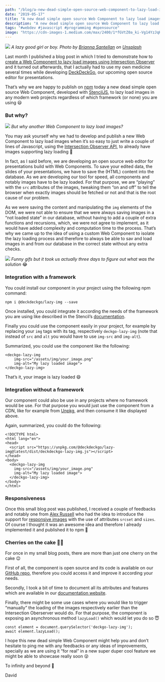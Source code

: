 ```yaml
---
path: "/blog/a-new-dead-simple-open-source-web-component-to-lazy-load-images"
date: "2019-05-17"
title: "A new dead simple open source Web Component to lazy load images"
description: "A new dead simple open source Web Component to lazy load images developed with StencilJS"
tags: "#webdev #javascript #programming #opensource"
image: "https://cdn-images-1.medium.com/max/2400/1*fGVtZ0a_ki-Vg14YzJqKYQ.jpeg"
---
```


![](https://cdn-images-1.medium.com/max/2400/1*fGVtZ0a_ki-Vg14YzJqKYQ.jpeg)
*A lazy good girl or boy. Photo by [Brianna Santellan](https://unsplash.com/photos/Zwvxj3ytTHcutm_source=unsplash&utm_medium=referral&utm_content=creditCopyText) on [Unsplash](https://unsplash.com/?utm_source=unsplash&utm_medium=referral&utm_content=creditCopyText)*

Last month I published a blog post in which I tried to demonstrate how to [create a Web Component to lazy load images using Intersection Observer](https://dev.to/daviddalbusco/create-a-web-component-to-lazy-load-images-using-intersection-observer-45gf) and it turned out afterwards, that I actually had  to use my own medicine several times while developing [DeckDeckGo](https://deckdeckgo.com), our upcoming open source editor for presentations.

That’s why we are happy to publish on [npm](https://www.npmjs.com/package/deckdeckgo-lazy-img) today a new dead simple
open source Web Component, developed with [StencilJS](https://stenciljs.com), to lazy load images in any modern web projects regardless of which framework (or none) you are using 😃

### But why?

![](https://cdn-images-1.medium.com/max/1600/1*evsRlXzetp7FdEOK2ynL1Q.gif)
*But why another Web Component to lazy load images?*

You may ask yourself why we had to develop and publish a new Web Component to lazy load images when it’s so easy to just write a couple of lines of Javascript, using the [Intersection Observer API](https://developer.mozilla.org/fr/docs/Web/API/Intersection_Observer_API), to already have images supporting lazy loading 🤔

In fact, as I said before, we are developing an open source web editor for presentations build with Web Components. To save your edited data, the slides of your presentations, we have to save the (HTML) content into the database. As we are developing our tool for speed, all components and notably images have to be lazy loaded. For that purpose, we are “playing” with the `src` attributes of the images, tweaking them “on and off” to tell the browser when exactly images should be fetched or not and that is the root cause of our problem.

As we were saving the content and manipulating the `img` elements of the DOM, we were not able to ensure that we were always saving images in a “not loaded state” in our database, without having to add a couple of extra functions and recursions, which, we were not agree to implement, as it would have added complexity and computation time to the process. That’s why we came up to the idea of using a custom Web Component to isolate the lazy loading process and therefore to always be able to sav and load images in and from our database in the correct state without any extra checks.

![](https://cdn-images-1.medium.com/max/1600/1*6w47kZMDJi-TfOMt1LJd8Q.gif)
*Funny gifs but it took us actually three days to figure out what was the
solution* 😂

### Integration with a framework

You could install our component in your project using the following npm command:

```
npm i @deckdeckgo/lazy-img --save
```

Once installed, you could integrate it according the needs of the framework you are using like described in the Stencil’s [documentation](https://stenciljs.com/docs/overview).

Finally you could use the component easily  in your project, for example by replacing your `img` tags with its tag, respectively `deckgo-lazy-img` (note that instead of `src` and `alt` you would have to use `img-src` and `img-alt`). 

Summarized, you could use the component like the following:

```
<deckgo-lazy-img
    img-src="/assets/img/your_image.png"
    img-alt="My lazy loaded image">
</deckgo-lazy-img>
```

That’s it, your image is lazy loaded 😄

### Integration without a framework

Our component could also be use in any projects where no framework would be use. For that purpose you would just use the component from a CDN, like for example from [Unpkg](https://unpkg.com), and then consume it like displayed above. 

Again, summarized, you could do the following:

```
<!DOCTYPE html>
<html lang="en">
<head>
  <script src="https://unpkg.com/@deckdeckgo/lazy-img@latest/dist/deckdeckgo-lazy-img.js"></script>
</head>
<body>
  <deckgo-lazy-img
    img-src="/assets/img/your_image.png"
    img-alt="My lazy loaded image">
  </deckgo-lazy-img>
</body>
</html>
```

### Responsiveness

Once this small blog post was published, I received a couple of feedbacks and notably one from [Alex Russell](https://twitter.com/slightlylate/status/1129465541167501313) who had the idea to introduce the support for [responsive images](https://developer.mozilla.org/enzUS/docs/Learn/HTML/Multimedia_and_embedding/Responsive_images) with the use of attributes `srcset` and `sizes`. Of course I thought it was an awesome idea and therefore I already implemented it and published it to npm 🤪

### Cherries on the cake 🍒🎂

For once in my small blog posts, there are more than just one cherry on the cake 😉

First of all, the component is open source and its code is available on our [GitHub repo](https://github.com/deckgo/deckdeckgo/tree/master/webcomponents/lazy-img), therefore you could access it and improve it according your needs.

Secondly, I took a bit of time to document all its attributes and features which are available in our [documentation website](https://docs.deckdeckgo.com/components/lazy-img).

Finally, there might be some use cases where you would like to trigger “manually” the loading of the images respectively earlier than the Intersection Oberserver would do. For that purpose, the component is exposing an asynchronous method `lazyLoad()` which would let you do so 😇

```
const element = document.querySelector('deckgo-lazy-img');
await element.lazyLoad();
```

I hope this new dead simple Web Component might help you and don’t hesitate to ping me with any feedbacks or any ideas of improvements, specially as we are using it “for real” in a new super duper cool feature we might be able to showcase really soon 😜

To infinity and beyond 🚀

David

